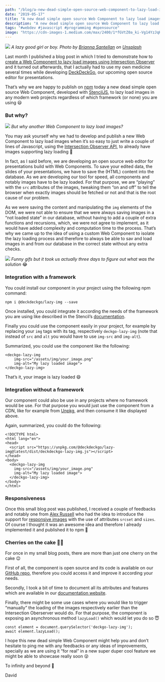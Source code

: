 ```yaml
---
path: "/blog/a-new-dead-simple-open-source-web-component-to-lazy-load-images"
date: "2019-05-17"
title: "A new dead simple open source Web Component to lazy load images"
description: "A new dead simple open source Web Component to lazy load images developed with StencilJS"
tags: "#webdev #javascript #programming #opensource"
image: "https://cdn-images-1.medium.com/max/2400/1*fGVtZ0a_ki-Vg14YzJqKYQ.jpeg"
---
```


![](https://cdn-images-1.medium.com/max/2400/1*fGVtZ0a_ki-Vg14YzJqKYQ.jpeg)
*A lazy good girl or boy. Photo by [Brianna Santellan](https://unsplash.com/photos/Zwvxj3ytTHcutm_source=unsplash&utm_medium=referral&utm_content=creditCopyText) on [Unsplash](https://unsplash.com/?utm_source=unsplash&utm_medium=referral&utm_content=creditCopyText)*

Last month I published a blog post in which I tried to demonstrate how to [create a Web Component to lazy load images using Intersection Observer](https://dev.to/daviddalbusco/create-a-web-component-to-lazy-load-images-using-intersection-observer-45gf) and it turned out afterwards, that I actually had  to use my own medicine several times while developing [DeckDeckGo](https://deckdeckgo.com), our upcoming open source editor for presentations.

That’s why we are happy to publish on [npm](https://www.npmjs.com/package/deckdeckgo-lazy-img) today a new dead simple
open source Web Component, developed with [StencilJS](https://stenciljs.com), to lazy load images in any modern web projects regardless of which framework (or none) you are using 😃

### But why?

![](https://cdn-images-1.medium.com/max/1600/1*evsRlXzetp7FdEOK2ynL1Q.gif)
*But why another Web Component to lazy load images?*

You may ask yourself why we had to develop and publish a new Web Component to lazy load images when it’s so easy to just write a couple of lines of Javascript, using the [Intersection Observer API](https://developer.mozilla.org/fr/docs/Web/API/Intersection_Observer_API), to already have images supporting lazy loading 🤔

In fact, as I said before, we are developing an open source web editor for presentations build with Web Components. To save your edited data, the slides of your presentations, we have to save the (HTML) content into the database. As we are developing our tool for speed, all components and notably images have to be lazy loaded. For that purpose, we are “playing” with the `src` attributes of the images, tweaking them “on and off” to tell the browser when exactly images should be fetched or not and that is the root cause of our problem.

As we were saving the content and manipulating the `img` elements of the DOM, we were not able to ensure that we were always saving images in a “not loaded state” in our database, without having to add a couple of extra functions and recursions, which, we were not agree to implement, as it would have added complexity and computation time to the process. That’s why we came up to the idea of using a custom Web Component to isolate the lazy loading process and therefore to always be able to sav and load images in and from our database in the correct state without any extra checks.

![](https://cdn-images-1.medium.com/max/1600/1*6w47kZMDJi-TfOMt1LJd8Q.gif)
*Funny gifs but it took us actually three days to figure out what was the
solution* 😂

### Integration with a framework

You could install our component in your project using the following npm command:

```
npm i @deckdeckgo/lazy-img --save
```

Once installed, you could integrate it according the needs of the framework you are using like described in the Stencil’s [documentation](https://stenciljs.com/docs/overview).

Finally you could use the component easily  in your project, for example by replacing your `img` tags with its tag, respectively `deckgo-lazy-img` (note that instead of `src` and `alt` you would have to use `img-src` and `img-alt`). 

Summarized, you could use the component like the following:

```
<deckgo-lazy-img
    img-src="/assets/img/your_image.png"
    img-alt="My lazy loaded image">
</deckgo-lazy-img>
```

That’s it, your image is lazy loaded 😄

### Integration without a framework

Our component could also be use in any projects where no framework would be use. For that purpose you would just use the component from a CDN, like for example from [Unpkg](https://unpkg.com), and then consume it like displayed above. 

Again, summarized, you could do the following:

```
<!DOCTYPE html>
<html lang="en">
<head>
  <script src="https://unpkg.com/@deckdeckgo/lazy-img@latest/dist/deckdeckgo-lazy-img.js"></script>
</head>
<body>
  <deckgo-lazy-img
    img-src="/assets/img/your_image.png"
    img-alt="My lazy loaded image">
  </deckgo-lazy-img>
</body>
</html>
```

### Responsiveness

Once this small blog post was published, I received a couple of feedbacks and notably one from [Alex Russell](https://twitter.com/slightlylate/status/1129465541167501313) who had the idea to introduce the support for [responsive images](https://developer.mozilla.org/enzUS/docs/Learn/HTML/Multimedia_and_embedding/Responsive_images) with the use of attributes `srcset` and `sizes`. Of course I thought it was an awesome idea and therefore I already implemented it and published it to npm 🤪

### Cherries on the cake 🍒🎂

For once in my small blog posts, there are more than just one cherry on the cake 😉

First of all, the component is open source and its code is available on our [GitHub repo](https://github.com/deckgo/deckdeckgo/tree/master/webcomponents/lazy-img), therefore you could access it and improve it according your needs.

Secondly, I took a bit of time to document all its attributes and features which are available in our [documentation website](https://docs.deckdeckgo.com/components/lazy-img).

Finally, there might be some use cases where you would like to trigger “manually” the loading of the images respectively earlier than the Intersection Oberserver would do. For that purpose, the component is exposing an asynchronous method `lazyLoad()` which would let you do so 😇

```
const element = document.querySelector('deckgo-lazy-img');
await element.lazyLoad();
```

I hope this new dead simple Web Component might help you and don’t hesitate to ping me with any feedbacks or any ideas of improvements, specially as we are using it “for real” in a new super duper cool feature we might be able to showcase really soon 😜

To infinity and beyond 🚀

David

